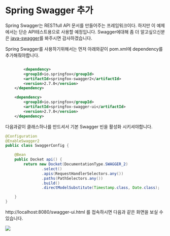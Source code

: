 # Spring Swagger 추가

Spring Swagger는 RESTfull API 문서를 만들어주는 프레임워크이다. 하지만 이 예제에서는 단순 API테스트용으로 사용할 예정입니다. Swagger에대해 좀 더 알고싶으신분은  [java-swagger](http://yookeun.github.io/java/2017/02/26/java-swagger/)를 봐주시면 감사하겠습니다.

Spring Swagger를 사용하기위해서는 먼저 아래와같이 pom.xml에 dependency를 추가해줘야합니다.

```xml

        <dependency>
        <groupId>io.springfox</groupId>
        <artifactId>springfox-swagger2</artifactId>
        <version>2.7.0</version>
    </dependency>

    <dependency>
        <groupId>io.springfox</groupId>
        <artifactId>springfox-swagger-ui</artifactId>
        <version>2.7.0</version>
    </dependency>


```

다음과같이 클래스하나를 만드셔서 기본 Swagger 빈을 활성화 시키셔야합니다.

```java
@Configuration
@EnableSwagger2
public class SwaggerConfig {

    @Bean
    public Docket api() {
        return new Docket(DocumentationType.SWAGGER_2)
                .select()
                .apis(RequestHandlerSelectors.any())
                .paths(PathSelectors.any())
                .build()
                .directModelSubstitute(Timestamp.class, Date.class);

    }
}
```

http://localhost:8080/swagger-ui.html 를 접속하시면 다음과 같은 화면을 보실 수 있습니다.

![](https://i.imgur.com/4Y2BcBS.png)